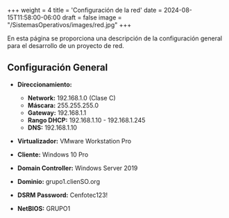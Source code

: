 +++
weight = 4
title = 'Configuración de la red'
date = 2024-08-15T11:58:00-06:00
draft = false
image = "/SistemasOperativos/images/red.jpg"
+++

En esta página se proporciona una descripción de la configuración general para el desarrollo de un proyecto de red. 

## Configuración General

- **Direccionamiento:**
  - **Network:** 192.168.1.0 (Clase C)
  - **Máscara:** 255.255.255.0
  - **Gateway:** 192.168.1.1
  - **Rango DHCP:** 192.168.1.10 - 192.168.1.245
  - **DNS:** 192.168.1.10

- **Virtualizador:** VMware Workstation Pro
- **Cliente:** Windows 10 Pro
- **Domain Controller:** Windows Server 2019
- **Dominio:** grupo1.clienSO.org
- **DSRM Password:** Cenfotec123!
- **NetBIOS:** GRUPO1
